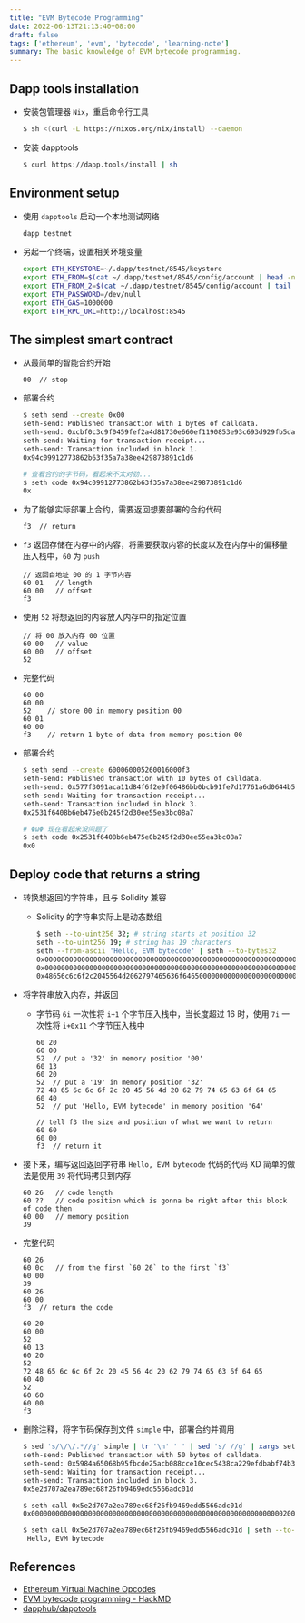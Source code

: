 ```yaml
---
title: "EVM Bytecode Programming"
date: 2022-06-13T21:13:40+08:00
draft: false
tags: ['ethereum', 'evm', 'bytecode', 'learning-note']
summary: The basic knowledge of EVM bytecode programming.
---
```


## Dapp tools installation

- 安装包管理器 `Nix`，重启命令行工具

    ```bash
    $ sh <(curl -L https://nixos.org/nix/install) --daemon
    ```

- 安装 dapptools

    ```bash
    $ curl https://dapp.tools/install | sh
    ```

## Environment setup

- 使用 `dapptools` 启动一个本地测试网络

    ```bash
    dapp testnet
    ```

- 另起一个终端，设置相关环境变量

    ```bash
    export ETH_KEYSTORE=~/.dapp/testnet/8545/keystore
    export ETH_FROM=$(cat ~/.dapp/testnet/8545/config/account | head -n 1)
    export ETH_FROM_2=$(cat ~/.dapp/testnet/8545/config/account | tail -n 1)
    export ETH_PASSWORD=/dev/null
    export ETH_GAS=1000000
    export ETH_RPC_URL=http://localhost:8545
    ```

## The simplest smart contract

- 从最简单的智能合约开始

    ```
    00  // stop
    ```

- 部署合约
  
    ```bash
    $ seth send --create 0x00
    seth-send: Published transaction with 1 bytes of calldata.
    seth-send: 0xcbf0c3c9f0459fef2a4d81730e660ef1190853e93c693d929fb5daa137042ef0
    seth-send: Waiting for transaction receipt...
    seth-send: Transaction included in block 1.
    0x94c09912773862b63f35a7a38ee429873891c1d6

    # 查看合约的字节码，看起来不太对劲...
    $ seth code 0x94c09912773862b63f35a7a38ee429873891c1d6
    0x
    ```

- 为了能够实际部署上合约，需要返回想要部署的合约代码

    ```
    f3  // return
    ```

- `f3` 返回存储在内存中的内容，将需要获取内容的长度以及在内存中的偏移量压入栈中，`60` 为 `push`

    ```
    // 返回自地址 00 的 1 字节内容
    60 01   // length
    60 00   // offset
    f3
    ```

- 使用 `52` 将想返回的内容放入内存中的指定位置

    ```
    // 将 00 放入内存 00 位置
    60 00   // value
    60 00   // offset
    52
    ```

- 完整代码

    ```
    60 00
    60 00
    52    // store 00 in memory position 00
    60 01
    60 00
    f3    // return 1 byte of data from memory position 00
    ```

- 部署合约

    ```bash
    $ seth send --create 600060005260016000f3
    seth-send: Published transaction with 10 bytes of calldata.
    seth-send: 0x577f3091aca11d84f6f2e9f06486bb0bcb91fe7d17761a6d0644b5b7e5ef25f5
    seth-send: Waiting for transaction receipt...
    seth-send: Transaction included in block 3.
    0x2531f6408b6eb475e0b245f2d30ee55ea3bc08a7

    # ΦωΦ 现在看起来没问题了
    $ seth code 0x2531f6408b6eb475e0b245f2d30ee55ea3bc08a7
    0x0
    ```

## Deploy code that returns a string

- 转换想返回的字符串，且与 Solidity 兼容
  - Solidity 的字符串实际上是动态数组

    ```bash
    $ seth --to-uint256 32; # string starts at position 32
    seth --to-uint256 19; # string has 19 characters
    seth --from-ascii 'Hello, EVM bytecode' | seth --to-bytes32
    0x0000000000000000000000000000000000000000000000000000000000000020
    0x0000000000000000000000000000000000000000000000000000000000000013
    0x48656c6c6f2c2045564d2062797465636f646500000000000000000000000000
    ```

- 将字符串放入内存，并返回
  - 字节码 `6i` 一次性将 `i+1` 个字节压入栈中，当长度超过 $16$ 时，使用 `7i` 一次性将 `i+0x11` 个字节压入栈中

    ```
    60 20
    60 00
    52  // put a '32' in memory position '00'
    60 13
    60 20
    52  // put a '19' in memory position '32'
    72 48 65 6c 6c 6f 2c 20 45 56 4d 20 62 79 74 65 63 6f 64 65
    60 40
    52  // put 'Hello, EVM bytecode' in memory position '64'

    // tell f3 the size and position of what we want to return
    60 60
    60 00
    f3  // return it
    ```

- 接下来，编写返回返回字符串 `Hello, EVM bytecode` 代码的代码 XD 简单的做法是使用 `39` 将代码拷贝到内存

    ```
    60 26   // code length
    60 ??   // code position which is gonna be right after this block of code then
    60 00   // memory position
    39
    ```

- 完整代码

    ```
    60 26
    60 0c   // from the first `60 26` to the first `f3`
    60 00
    39
    60 26
    60 00
    f3  // return the code

    60 20
    60 00
    52
    60 13
    60 20
    52
    72 48 65 6c 6c 6f 2c 20 45 56 4d 20 62 79 74 65 63 6f 64 65
    60 40
    52
    60 60
    60 00
    f3 
    ```

- 删除注释，将字节码保存到文件 `simple` 中，部署合约并调用

    ```bash
    $ sed 's/\/\/.*//g' simple | tr '\n' ' ' | sed 's/ //g' | xargs seth send --create
    seth-send: Published transaction with 50 bytes of calldata.
    seth-send: 0x5984a65068b95fbcde25acb088cce10cec5438ca229efdbabf74b3aa8b198b1e
    seth-send: Waiting for transaction receipt...
    seth-send: Transaction included in block 3.
    0x5e2d707a2ea789ec68f26fb9469edd5566adc01d

    $ seth call 0x5e2d707a2ea789ec68f26fb9469edd5566adc01d
    0x000000000000000000000000000000000000000000000000000000000000002000000000000000000000000000000000000000000000000000000000000000130000000000000000000000000048656c6c6f2c2045564d2062797465636f6465

    $ seth call 0x5e2d707a2ea789ec68f26fb9469edd5566adc01d | seth --to-ascii
     Hello, EVM bytecode
    ```

## References

- [Ethereum Virtual Machine Opcodes](https://www.ethervm.io/)
- [EVM bytecode programming - HackMD](https://hackmd.io/@e18r/r1yM3rCCd)
- [dapphub/dapptools](https://github.com/dapphub/dapptools)
